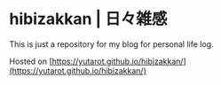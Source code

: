 # hibizakkan | 日々雑感

This is just a repository for my blog for personal life log.

Hosted on [https://yutarot.github.io/hibizakkan/](https://yutarot.github.io/hibizakkan/)
